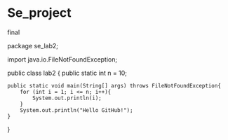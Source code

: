 # Se_project
final

package se_lab2;

import java.io.FileNotFoundException;

public class lab2 {
	public static int n = 10;
	
	public static void main(String[] args) throws FileNotFoundException{
		for (int i = 1; i <= n; i++){
			System.out.println(i);
		}
		System.out.println("Hello GitHub!");
	}

}
